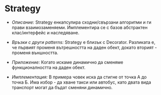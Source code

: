 # Strategy

* _Описание:_
      Strategy енкапсулира сходни/свързани алгоритми и ги прави взаимозаменяеми.
      Имплементира се с базов абстрактен клас/интерфейс и наследяване.

* _Връзки с други patterns:_
      Strategy e близък с Decorator. Разликата е, че първият променя вътрешността на даден обект, докато вторият - променя външността.

* _Приложение:_
      Когато искаме динамично да сменяме функционалността на даден обект.
      
* _Имплементация:_
      В примера човек иска да стигне от точка А до точка Б. Има избор - да хване такси или автобус, като двата вида
      транспорт могат да бъдат сменяни динамично.

